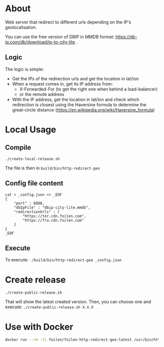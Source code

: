 # About

Web server that redirect to different urls depending on the IP's geolocalisation.

You can use the free version of DBIP in MMDB format: https://db-ip.com/db/download/ip-to-city-lite .

## Logic

The logic is simple:
- Get the IPs of the redirection urls and get the location in lat/lon
- When a request comes in, get its IP address from:
    - X-Forwarded-For (to get the right one when behind a load-balancer)
    - or the remote address
- With the IP address, get the location in lat/lon and check which redirection is closest using the Haversine formula to determine the great-circle distance (https://en.wikipedia.org/wiki/Haversine_formula)

# Local Usage

## Compile

`./create-local-release.sh`

The file is then in `build/bin/http-redirect-geo`

## Config file content

```
cat > _config.json << _EOF
{
    "port" : 8888,
    "dbIpFile" : "dbip-city-lite.mmdb",
    "redirectionUrls" : [
        "https://tor.cdn.foilen.com",
        "https://fra.cdn.foilen.com"
    ]
}
_EOF
```

## Execute

To execute:
`./build/bin/http-redirect-geo _config.json`

# Create release

`./create-public-release.sh`

That will show the latest created version. Then, you can choose one and execute:
`./create-public-release.sh X.X.X`

# Use with Docker

```bash
docker run --rm -ti foilen/foilen-http-redirect-geo:latest /usr/bin/http-redirect-geo
```
